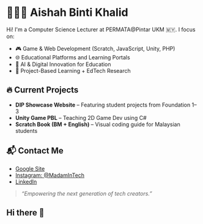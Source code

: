 # 👩🏻‍💻 Aishah Binti Khalid

Hi! I'm a Computer Science Lecturer at PERMATA@Pintar UKM 🇲🇾. I focus on:

- 🎮 Game & Web Development (Scratch, JavaScript, Unity, PHP)
- 🌐 Educational Platforms and Learning Portals
- 🤖 AI & Digital Innovation for Education
- 🧠 Project-Based Learning + EdTech Research

## 🔥 Current Projects
- **DIP Showcase Website** – Featuring student projects from Foundation 1–3
- **Unity Game PBL** – Teaching 2D Game Dev using C#
- **Scratch Book (BM + English)** – Visual coding guide for Malaysian students

## 📬 Contact Me
- [Google Site](https://your-published-site-link.com)
- [Instagram: @MadamInTech](https://www.instagram.com/madamintech)
- [LinkedIn](https://www.linkedin.com/in/aishahkhalid99)

> *“Empowering the next generation of tech creators.”*
## Hi there 👋

<!--
**aishahkhalid/aishahkhalid** is a ✨ _special_ ✨ repository because its `README.md` (this file) appears on your GitHub profile.

Here are some ideas to get you started:

- 🔭 I’m currently working on ...
- 🌱 I’m currently learning ...
- 👯 I’m looking to collaborate on ...
- 🤔 I’m looking for help with ...
- 💬 Ask me about ...
- 📫 How to reach me: ...
- 😄 Pronouns: ...
- ⚡ Fun fact: ...
-->
